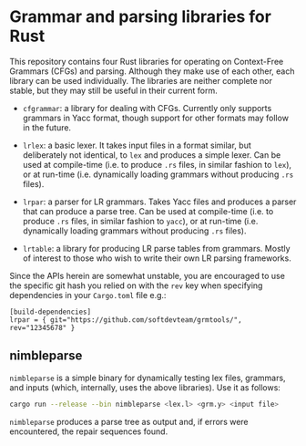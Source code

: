 # Grammar and parsing libraries for Rust

This repository contains four Rust libraries for operating on Context-Free
Grammars (CFGs) and parsing. Although they make use of each other, each library
can be used individually. The libraries are neither complete nor stable, but
they may still be useful in their current form.

  * `cfgrammar`: a library for dealing with CFGs. Currently only supports
    grammars in Yacc format, though support for other formats may follow in the
    future.

  * `lrlex`: a basic lexer. It takes input files in a format similar, but
    deliberately not identical, to `lex` and produces a simple lexer. Can be
    used at compile-time (i.e. to produce `.rs` files, in similar fashion to
    `lex`), or at run-time (i.e. dynamically loading grammars without producing
    `.rs` files).

  * `lrpar`: a parser for LR grammars. Takes Yacc files and produces a parser
    that can produce a parse tree. Can be used at compile-time (i.e. to produce
    `.rs` files, in similar fashion to `yacc`), or at run-time (i.e. dynamically
    loading grammars without producing `.rs` files).

  * `lrtable`: a library for producing LR parse tables from grammars. Mostly
    of interest to those who wish to write their own LR parsing frameworks.

Since the APIs herein are somewhat unstable, you are encouraged to use the
specific git hash you relied on with the `rev` key when specifying dependencies
in your `Cargo.toml` file e.g.:

```
[build-dependencies]
lrpar = { git="https://github.com/softdevteam/grmtools/", rev="12345678" }
```


## nimbleparse

`nimbleparse` is a simple binary for dynamically testing lex files, grammars,
and inputs (which, internally, uses the above libraries). Use it as follows:

```sh
cargo run --release --bin nimbleparse <lex.l> <grm.y> <input file>
```

`nimbleparse` produces a parse tree as output and, if errors were encountered,
the repair sequences found.

